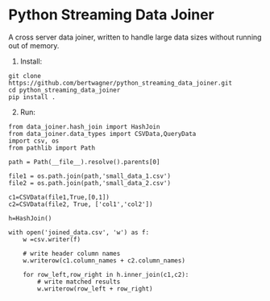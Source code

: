 # Python Streaming Data Joiner

A cross server data joiner, written to handle large data sizes without running out of memory.

1. Install:

```
git clone https://github.com/bertwagner/python_streaming_data_joiner.git
cd python_streaming_data_joiner
pip install .
```

2. Run:

```
from data_joiner.hash_join import HashJoin
from data_joiner.data_types import CSVData,QueryData
import csv, os
from pathlib import Path

path = Path(__file__).resolve().parents[0]

file1 = os.path.join(path,'small_data_1.csv')
file2 = os.path.join(path,'small_data_2.csv')

c1=CSVData(file1,True,[0,1])
c2=CSVData(file2, True, ['col1','col2'])

h=HashJoin()

with open('joined_data.csv', 'w') as f:
    w =csv.writer(f)
    
    # write header column names
    w.writerow(c1.column_names + c2.column_names)

    for row_left,row_right in h.inner_join(c1,c2):
        # write matched results
        w.writerow(row_left + row_right)
```